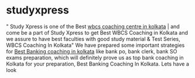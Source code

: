# studyxpress
" Study Xpress is one of the Best <a href="https://www.studyxpress.in/best-wbcs-coaching-in-kolkata/">wbcs coaching centre in kolkata</a> | and come be a part of Study Xpress to get Best WBCS Coaching in Kolkata and we assure to have best faculties with good study material &amp; Test Series, WBCS Coaching In Kolkata"
We have prepared some important strategies for <a href="https://www.studyxpress.in/banking-coaching-kolkata/">Best Banking coaching in kolkata</a> like bank po, bank clerk, bank SO exams preparation, which will definitely prove us as top bank coaching in Kolkata for your preparation, Best Banking Coaching In Kolkata. Lets have a look 
